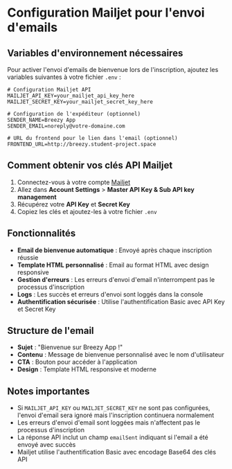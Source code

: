 # Configuration Mailjet pour l'envoi d'emails

## Variables d'environnement nécessaires

Pour activer l'envoi d'emails de bienvenue lors de l'inscription, ajoutez les variables suivantes à votre fichier `.env` :

```env
# Configuration Mailjet API
MAILJET_API_KEY=your_mailjet_api_key_here
MAILJET_SECRET_KEY=your_mailjet_secret_key_here

# Configuration de l'expéditeur (optionnel)
SENDER_NAME=Breezy App
SENDER_EMAIL=noreply@votre-domaine.com

# URL du frontend pour le lien dans l'email (optionnel)
FRONTEND_URL=http://breezy.student-project.space
```

## Comment obtenir vos clés API Mailjet

1. Connectez-vous à votre compte [Mailjet](https://www.mailjet.com)
2. Allez dans **Account Settings** > **Master API Key & Sub API key management**
3. Récupérez votre **API Key** et **Secret Key** 
4. Copiez les clés et ajoutez-les à votre fichier `.env`

## Fonctionnalités

- **Email de bienvenue automatique** : Envoyé après chaque inscription réussie
- **Template HTML personnalisé** : Email au format HTML avec design responsive
- **Gestion d'erreurs** : Les erreurs d'envoi d'email n'interrompent pas le processus d'inscription
- **Logs** : Les succès et erreurs d'envoi sont loggés dans la console
- **Authentification sécurisée** : Utilise l'authentification Basic avec API Key et Secret Key

## Structure de l'email

- **Sujet** : "Bienvenue sur Breezy App !"
- **Contenu** : Message de bienvenue personnalisé avec le nom d'utilisateur
- **CTA** : Bouton pour accéder à l'application
- **Design** : Template HTML responsive et moderne

## Notes importantes

- Si `MAILJET_API_KEY` ou `MAILJET_SECRET_KEY` ne sont pas configurées, l'envoi d'email sera ignoré mais l'inscription continuera normalement
- Les erreurs d'envoi d'email sont loggées mais n'affectent pas le processus d'inscription
- La réponse API inclut un champ `emailSent` indiquant si l'email a été envoyé avec succès
- Mailjet utilise l'authentification Basic avec encodage Base64 des clés API 